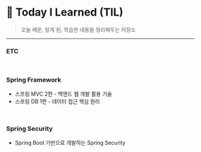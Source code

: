 # :seedling: Today I Learned (TIL)
> 오늘 배운, 알게 된, 학습한 내용을 정리해두는 저장소
***
### ETC
<br/>

### Spring Framework
* 스프링 MVC 2편 - 백엔드 웹 개발 활용 기술
* 스프링 DB 1편 - 데이터 접근 핵심 원리
<br/>

### Spring Security
* Spring Boot 기반으로 개발하는 Spring Security
<br/>
